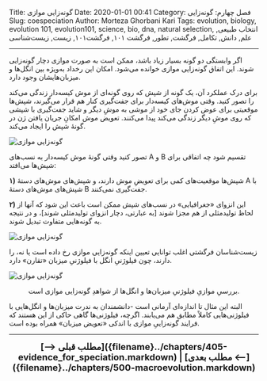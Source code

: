 Title: گونه‌زایی موازی
Date: 2020-01-01 00:41
Category: فصل چهارم: گونه‌زایی
Slug: coespeciation
Author: Morteza Ghorbani Kari
Tags: evolution, biology, evolution 101, evolution101, science, bio, dna, natural selection, انتخاب طبیعی, علم, دانش, تکامل, فرگشت, تطور, فرگشت ۱۰۱, فرگشت۱۰۱, زیست, زیست‌شناسی

------
اگر وابستگی دو گونه بسیار زیاد باشد، ممکن است به صورت موازی دچار گونه‌زایی شوند. این اتفاق گونه‌زایی موازی خوانده می‌شود. امکان این رخداد به‌ویژه بین انگل‌ها و میزبان‌هایشان وجود دارد.

برای درک عملکرد آن، یک گونه از شپش که روی گونه‌ای از موش کیسه‌دار زندگی می‌کند را تصور کنید. وقتی موش‌های کیسه‌دار برای جفت‌گیری کنار هم قرار می‌گیرند، شپش‌ها موقعیتی برای عوض کردن جای خود از موشی به موشِ دیگر و شاید جفت‌گیری با شپشی که روی موشِ دیگر زندگی می‌کند پیدا می‌کنند. تعویض موش امکانِ جریان یافتن ژن در گونهٔ شپش را ایجاد می‌کند.

![گونه‌زایی موازی]({static}/images/46-1.gif)

تصور کنید وقتی گونهٔ موش کیسه‌دار به نسب‌های A و B تقسیم شود چه اتفاقی برای شپش‌ها می‌افتد:

**۱)** شپش‌ها موقعیت‌های کمی برای تعویضِ موش دارند، و شپش‌های موش‌های دستهٔ A با شپش‌های موش‌های دستهٔ B جفت‌گیری نمی‌کنند.

**۲)** این انزوای «جغرافیایی» در نسب‌های شپش ممکن است باعث این شود که آنها از لحاظ تولیدمثلی از هم مجزا شوند [به عبارتی، دچار انزوای تولیدمثلی شوند]، و در نتیجه به گونه‌هایی متفاوت تبدیل شوند.

![گونه‌زایی موازی]({static}/images/46-2.gif)

زیست‌شناسان فرگشتی اغلب توانایی تعیین اینکه گونه‌زایی موازی رخ داده است یا نه، را دارند، چون فیلوژنیِ انگل با فیلوژنیِ میزبان «تقارن» دارد.

![گونه‌زایی موازی]({static}/images/46-3.gif)
<center>بررسیِ موازیِ فیلوژنیِ میزبان‌ها و انگل‌ها از شواهدِ گونه‌زایی موازی است.</center>

البته این مثال تا اندازه‌ای آرمانی است -دانشمندان به ندرت میزبان‌ها و انگل‌هایی با فیلوژنی‌هایی کاملاً مطابق هم می‌یابند. اگرچه، فیلوژنی‌ها گاهی حاکی از این هستند که فرایند گونه‌زاییِ موازی با اندکی «تعویض میزبان» همراه بوده است.

------
<center>
    <font size="4">
        <b>
            [⟶ مطلب قبلی]({filename}../chapters/405-evidence_for_speciation.markdown) | [مطلب بعدی ⟵]({filename}../chapters/500-macroevolution.markdown) 
        </b>
    </font>
</center>